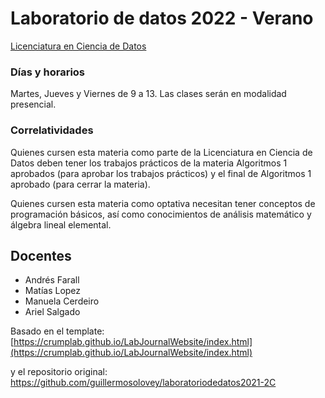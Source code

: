 # Laboratorio de datos 2022 - Verano


[Licenciatura en Ciencia de Datos](https://https://lcd.exactas.uba.ar/)




### Días y horarios

Martes, Jueves y Viernes de 9 a 13. Las clases serán en modalidad presencial.

### Correlatividades

Quienes cursen esta materia como parte de la Licenciatura en Ciencia de Datos deben tener los trabajos prácticos de la materia Algoritmos 1 aprobados (para aprobar los trabajos prácticos) y el final de Algoritmos 1 aprobado (para cerrar la materia). 

Quienes cursen esta materia como optativa necesitan tener conceptos de programación básicos, así como conocimientos de análisis matemático y álgebra lineal elemental.

## Docentes

- Andrés Farall 
- Matías Lopez
- Manuela Cerdeiro
- Ariel Salgado

Basado en el template:
[https://crumplab.github.io/LabJournalWebsite/index.html](https://crumplab.github.io/LabJournalWebsite/index.html)

y el repositorio original: https://github.com/guillermosolovey/laboratoriodedatos2021-2C

